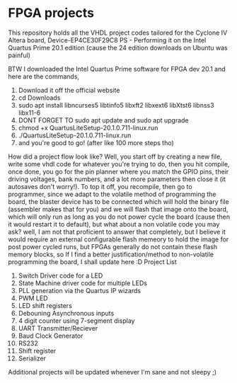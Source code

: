 # FPGA projects

This repository holds all the VHDL project codes tailored for the Cyclone IV Altera board, Device-EP4CE30F29C8
PS - Performing it on the Intel Quartus Prime 20.1 edition (cause the 24 edition downloads on Ubuntu was painful)

BTW I downloaded the Intel Quartus Prime software for FPGA dev 20.1 and here are the commands,

1) Download it off the official website
2) cd Downloads
3) sudo apt install libncurses5 libtinfo5 libxft2 libxext6 libXtst6 libnss3 libx11-6
4) DONT FORGET TO sudo apt update and sudo apt upgrade
5) chmod +x QuartusLiteSetup-20.1.0.711-linux.run
6) ./QuartusLiteSetup-20.1.0.711-linux.run
7) and you're good to go! (after like 100 more steps tho)


How did a project flow look like?
Well, you start off by creating a new file, write some vhdl code for whatever you're trying to do, then you hit compile, once done, you go for the pin planner where you match the GPIO pins, their driving voltages, bank numbers, and a lot more parameters then close it (it autosaves don't worry!). To top it off, you recompile, then go to programmer, since we adapt to the volatile method of programming the board, the blaster device has to be connected which will hold the binary file (assembler makes that for you) and we will flash that image onto the board, which will only run as long as you do not power cycle the board (cause then it would restart it to default), but what about a non volatile code you may ask? well, I am not that proficient to answer that completely, but I believe it would require an external configurable flash memeory to hold the image for post power cycled runs, but FPGAs generally do not contain these flash memory blocks, so If I find a better justification/method to non-volatile programming the board, I shall update here :D
Project List

1) Switch Driver code for a LED
2) State Machine driver code for multiple LEDs
3) PLL generation via the Quartus IP wizards
4) PWM LED
5) LED shift registers
6) Debouning Asynchronous inputs
7) 4 digit counter using 7-segment display
8) UART Transmitter/Reciever
9) Baud Clock Generator
10) RS232
11) Shift register
12) Serializer


Additional projects will be updated whenever I'm sane and not sleepy ;) 
